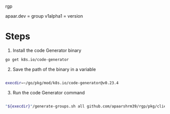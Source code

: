rgp

apaar.dev = group
v1alpha1  = version

# Steps

1) Install the code Generator binary 

```bash
go get k8s.io/code-generator
```

2) Save the path of the binary in a variable

```bash

execdir=~/go/pkg/mod/k8s.io/code-generator@v0.23.4

```

3) Run the code Generator command

```bash

"${execdir}"/generate-groups.sh all github.com/apaarshrm39/rgp/pkg/client github.com/apaarshrm39/rgp/pkg/apis apaar.dev:v1alpha1 --output-base "$(dirname "${BASH_SOURCE[0]}")/../../.."  --go-header-file "${execdir}"/hack/boilerplate.go.txt

```